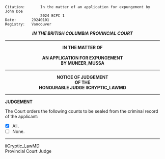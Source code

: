 	Citation:       In the matter of an application for expungement by John Doe
                	2024 BCPC 1
	Date:		20240101
	Registry:	Vancouver

<p align="center"><b><i> IN THE BRITISH COLUMBIA PROVINCIAL COURT </b></i>

---

<p align="center"><b>
				IN THE MATTER OF
<br><br>			AN APPLICATION FOR EXPUNGEMENT 
<br>                            BY MUNEER_MUSSA
<br>				

---

<p align="center">		
				NOTICE OF JUDGEMENT
<br>				OF THE
<br>				HONOURABLE JUDGE IICRYPTIC_LAWMD

</b>
	
---

**JUDGEMENT**

The Court orders the following counts to be sealed from the criminal record of the applicant:
- [x] All.
- [ ] None.
	
---

iiCryptic_LawMD <br>
Provincial Court Judge
